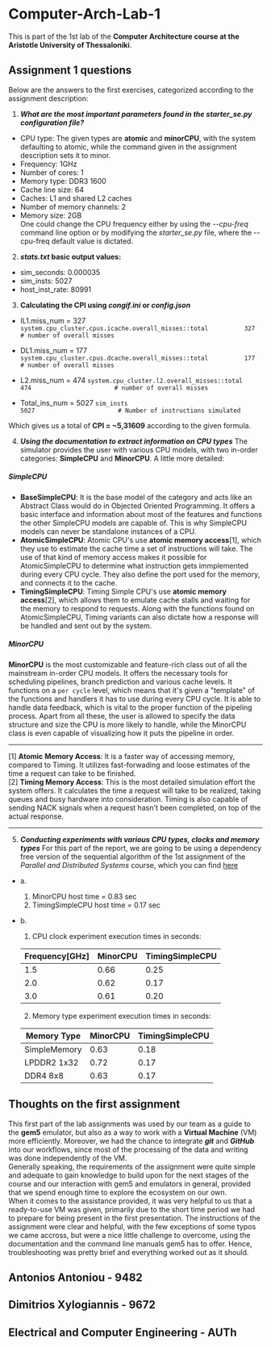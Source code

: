 # Computer-Arch-Lab-1
 
This is part of the 1st lab of the **Computer Architecture course at the Aristotle University of Thessaloniki**.

## Assignment 1 questions
Below are the answers to the first exercises, categorized according to the assignment description:

1. **_What are the most important parameters found in the starter_se.py configuration file?_**

- CPU type: The given types are **atomic** and **minorCPU**, with the system defaulting to atomic, while the command given in the assignment description sets it to minor.
- Frequency: 1GHz
- Number of cores: 1
- Memory type: DDR3 1600
- Cache line size: 64
- Caches: L1 and shared L2 caches
- Number of memory channels: 2
- Memory size: 2GB
\
One could change the CPU frequency either by using the _--cpu-freq_ command line option or by modifying the _starter_se.py_ file, where the --cpu-freq default value is dictated.

2. **_stats.txt_ basic output values:**
- sim_seconds: 0.000035
- sim_insts: 5027
- host_inst_rate: 80991

3. **Calculating the CPI using _congif.ini_ or _config.json_**
- IL1.miss_num = 327
`system.cpu_cluster.cpus.icache.overall_misses::total          327                       # number of overall misses`

- DL1.miss_num = 177
`system.cpu_cluster.cpus.dcache.overall_misses::total          177                       # number of overall misses` 

- L2.miss_num = 474
`system.cpu_cluster.l2.overall_misses::total          474                       # number of overall misses`

- Total_ins_num = 5027
`sim_insts                                        5027                       # Number of instructions simulated`

Which gives us a total of **CPI = ~5,31609** according to the given formula.

4. **_Using the documentation to extract information on CPU types_**
The simulator provides the user with various CPU models, with two in-order categories: **SimpleCPU** and **MinorCPU**. A little more detailed:
##### SimpleCPU
- **BaseSimpleCPU**: It is the base model of the category and acts like an Abstract Class would do in Objected Oriented Programming. It offers a basic interface and information about most of the features and functions the other SimpleCPU models are capable of. This is why SimpleCPU models can never be standalone instances of a CPU.
- **AtomicSimpleCPU**: Atomic CPU's use **atomic memory access**[1], which they use to estimate the cache time a set of instructions will take. The use of that kind of memory access makes it possible for AtomicSimpleCPU to determine what instruction gets immplemented during every CPU cycle. They also define the port used for the memory, and connects it to the cache.
- **TimingSimpleCPU**: Timing Simple CPU's use **atomic memory access**[2], which allows them to emulate cache stalls and waiting for the memory to respond to requests. Along with the functions found on AtomicSimpleCPU, Timing variants can also dictate how a response will be handled and sent out by the system.

##### MinorCPU
**MinorCPU** is the most customizable and feature-rich class out of all the mainstream in-order CPU models. It offers the necessary tools for scheduling pipelines, branch prediction and various cache levels. It functions on a `per cycle` level, which means that it's given a "template" of the functions and handlers it has to use during every CPU cycle. It is able to handle data feedback, which is vital to the proper function of the pipeling process. Apart from all these, the user is allowed to specify the data structure and size the CPU is more likely to handle, while the MinorCPU class is even capable of visualizing how it puts the pipeline in order.

---

[1] **Atomic Memory Access**: It is a faster way of accessing memory, compared to Timing. It utilizes fast-forwading and loose estimates of the time a request can take to be finished.
\
[2] **Timing Memory Access**: This is the most detailed simulation effort the system offers. It calculates the time a request will take to be realized, taking queues and busy hardware into consideration. Timing is also capable of sending NACK signals when a request hasn't been completed, on top of the actual response.

---

5. **_Conducting experiments with various CPU types, clocks and memory types_**
For this part of the report, we are going to be using a dependency free version of the sequential algorithm of the 1st assignment of the _Parallel and Distributed Systems_ course, which you can find [here](https://github.com/anthonyisafk/Parallel-Distributed-Systems-part1)
- a. 
    1. MinorCPU host time = 0.83 sec
    2. TimingSimpleCPU host time = 0.17 sec

- b. 
  1. CPU clock experiment execution times in seconds:

    |  Frequency[GHz]  |  MinorCPU  | TimingSimpleCPU   | 
    | ---------------- | ---------- | ----------------- | 
    |  1.5             |  0.66      | 0.25              | 
    |  2.0             |  0.62      | 0.17              | 
    |  3.0             |  0.61      | 0.20              |  

  2. Memory type experiment execution times in seconds:

    |  Memory Type     |  MinorCPU  | TimingSimpleCPU   | 
    | ---------------- | ---------- | ----------------- | 
    |  SimpleMemory    |  0.63      | 0.18              | 
    |  LPDDR2 1x32     |  0.72      | 0.17              | 
    |  DDR4 8x8        |  0.63      | 0.17              |

## Thoughts on the first assignment
This first part of the lab assignments was used by our team as a guide to the **gem5** emulator, but also as a way to work with a **Virtual Machine** (VM) more efficiently. Moreover, we had the chance to integrate **_git_** and **_GitHub_** into our workflows, since most of the processing of the data and writing was done independently of the VM.
\
Generally speaking, the requirements of the assignment were quite simple and adequate to gain knowledge to build upon for the next stages of the course and our interaction with gem5 and emulators in general, provided that we spend enough time to explore the ecosystem on our own.
\
When it comes to the assistance provided, it was very helpful to us that a ready-to-use VM was given, primarily due to the short time period we had to prepare for being present in the first presentation. The instructions of the assignment were clear and helpful, with the few exceptions of some typos we came accross, but were a nice little challenge to overcome, using the documentation and the command line manuals gem5 has to offer. Hence, troubleshooting was pretty brief and everything worked out as it should.

## Antonios Antoniou - 9482
## Dimitrios Xylogiannis - 9672
## Electrical and Computer Engineering - AUTh
